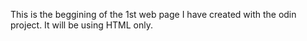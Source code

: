 This is the beggining of the 1st web page I have created with the odin project. It will be using HTML only.